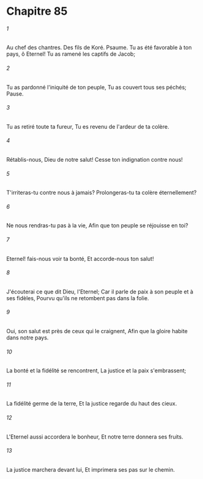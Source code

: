 # Chapitre 85

###### 1
Au chef des chantres. Des fils de Koré. Psaume. Tu as été favorable à ton pays, ô Eternel! Tu as ramené les captifs de Jacob;
###### 2
Tu as pardonné l'iniquité de ton peuple, Tu as couvert tous ses péchés; Pause.
###### 3
Tu as retiré toute ta fureur, Tu es revenu de l'ardeur de ta colère.
###### 4
Rétablis-nous, Dieu de notre salut! Cesse ton indignation contre nous!
###### 5
T'irriteras-tu contre nous à jamais? Prolongeras-tu ta colère éternellement?
###### 6
Ne nous rendras-tu pas à la vie, Afin que ton peuple se réjouisse en toi?
###### 7
Eternel! fais-nous voir ta bonté, Et accorde-nous ton salut!
###### 8
J'écouterai ce que dit Dieu, l'Eternel; Car il parle de paix à son peuple et à ses fidèles, Pourvu qu'ils ne retombent pas dans la folie.
###### 9
Oui, son salut est près de ceux qui le craignent, Afin que la gloire habite dans notre pays.
###### 10
La bonté et la fidélité se rencontrent, La justice et la paix s'embrassent;
###### 11
La fidélité germe de la terre, Et la justice regarde du haut des cieux.
###### 12
L'Eternel aussi accordera le bonheur, Et notre terre donnera ses fruits.
###### 13
La justice marchera devant lui, Et imprimera ses pas sur le chemin.
